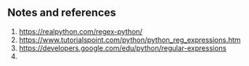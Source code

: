 ## Notes and references
1. https://realpython.com/regex-python/
2. https://www.tutorialspoint.com/python/python_reg_expressions.htm
3. https://developers.google.com/edu/python/regular-expressions
4. 


